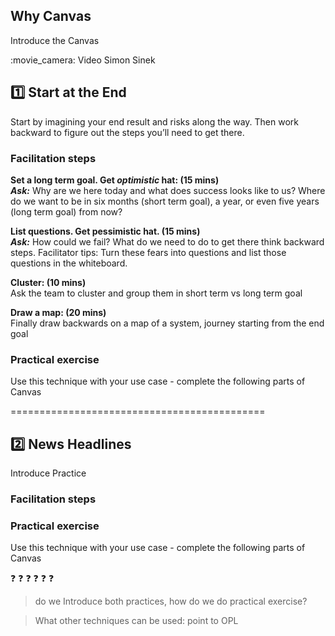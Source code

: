 ## Why Canvas

Introduce the Canvas
<p>:movie_camera: Video Simon Sinek

## :one: Start at the End

Start by imagining your end result and risks along the way. Then work backward to figure out the steps you’ll need to get there.

### Facilitation steps
<p><strong>Set a long term goal. Get <em>optimistic</em> hat: (15 mins)</strong><br>
<strong><em>Ask:</em></strong> Why are we here today and what does success looks like to us? Where do we want to be in six months (short term goal), a year, or even five years (long term goal) from now?</pr>

<p><strong>List questions. Get pessimistic hat.  (15 mins)</strong><br>
<strong><em>Ask:</strong></em> How could we fail? What do we need to do to get there think backward steps.
Facilitator tips:  Turn these fears into questions and list those questions in the whiteboard.</pr>

<p><strong>Cluster: (10 mins)</strong><br>
Ask the team to cluster and group them in short term vs long term goal</pr>

<p><strong>Draw a map: (20 mins)</strong><br>
Finally draw backwards on a map of a system, journey starting from the end goal</p>


### Practical exercise

Use this technique with your use case - complete the following parts of Canvas

============================================
## :two: News Headlines

<p>Introduce Practice

### Facilitation steps


### Practical exercise

Use this technique with your use case - complete the following parts of Canvas

:question:
:question:
:question:
:question:
:question:
:question:

> do we Introduce both practices, how do we do practical exercise?

> What other techniques can be used:
> point to OPL
